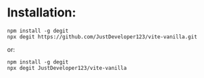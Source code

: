 # Installation:

```
npm install -g degit
npx degit https://github.com/JustDeveloper123/vite-vanilla.git
```

or:

```
npm install -g degit
npx degit JustDeveloper123/vite-vanilla
```

